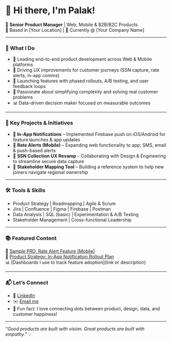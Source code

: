 # 👋 Hi there, I'm Palak!

🌟 **Senior Product Manager** | Web, Mobile & B2B/B2C Products  
📍 Based in [Your Location] | 💼 Currently @ [Your Company Name]

---

### 💼 What I Do

- 🔁 Leading end-to-end product development across Web & Mobile platforms  
- 📲 Driving UX improvements for customer journeys (SSN capture, rate alerts, in-app comms)  
- 🚀 Launching features with phased rollouts, A/B testing, and user feedback loops  
- 🔎 Passionate about simplifying complexity and solving real customer problems  
- 📊 Data-driven decision maker focused on measurable outcomes  

---

### 🔨 Key Projects & Initiatives

- 📢 **In-App Notifications** – Implemented Firebase push on iOS/Android for feature launches & app updates  
- 💱 **Rate Alerts (Mobile)** – Expanding web functionality to app; SMS, email & push-based alerts  
- 🔐 **SSN Collection UX Revamp** – Collaborating with Design & Engineering to streamline secure data capture  
- 👥 **Stakeholder Mapping Tool** – Building a reference system to help new joiners navigate regional ownership  

---

### 🛠️ Tools & Skills

- Product Strategy | Roadmapping | Agile & Scrum  
- Jira | Confluence | Figma | Firebase | Postman  
- Data Analysis | SQL (basic) | Experimentation & A/B Testing  
- Stakeholder Management | Cross-functional Leadership  

---

### 📚 Featured Content

📄 [Sample PRD: Rate Alert Feature (Mobile)](link-to-doc-or-pdf)  
🧭 [Product Strategy: In-App Notification Rollout Plan](link)  
📊 [Dashboards I use to track feature adoption](link or description)

---

### 📬 Let’s Connect

- 💼 [LinkedIn](https://www.linkedin.com/in/yourprofile)  
- ✉️ [Email me](mailto:youremail@example.com)  
- 🧠 Fun fact: I love connecting dots between product, design, data, and customer happiness!  

---

_“Good products are built with vision. Great products are built with empathy.”_ 💡
